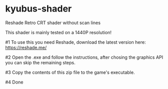 # kyubus-shader
Reshade Retro CRT shader without scan lines

This shader is mainly tested on a 1440P resolution!


#1 To use this you need Reshade, download the latest version here: https://reshade.me/

#2 Open the .exe and follow the instructions, after chosing the graphics API you can skip the remaining steps.

#3 Copy the contents of this zip file to the game's executable.

#4 Done
